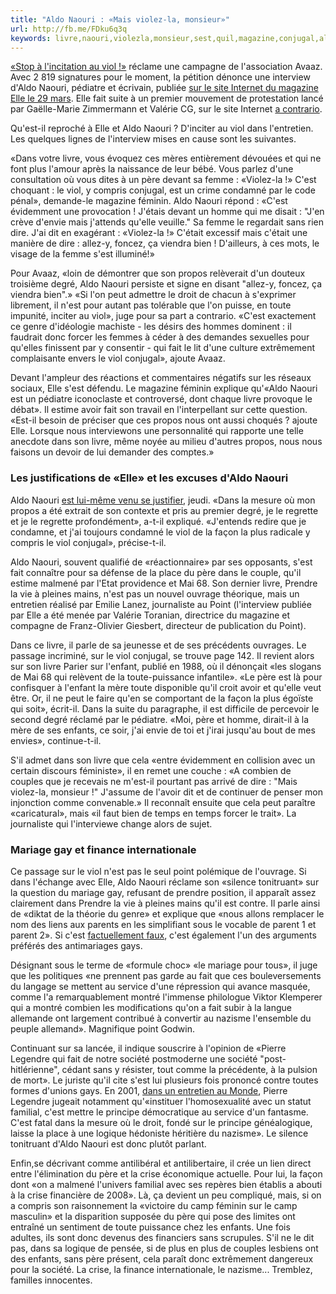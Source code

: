 ```yaml
---
title: "Aldo Naouri : «Mais violez-la, monsieur»"
url: http://fb.me/FDku6q3q
keywords: livre,naouri,violezla,monsieur,sest,quil,magazine,conjugal,aldo,père,viol,propos,cest
---
```

[«Stop à l'incitation au viol !»](http://www.avaaz.org/fr/petition/STOP_a_lincitation_au_viol/?pv=22) réclame une campagne de l'association Avaaz. Avec 2 819 signatures pour le moment, la pétition dénonce une interview d'Aldo Naouri, pédiatre et écrivain, publiée [sur le site Internet du magazine Elle le 29 mars](http://www.elle.fr/Societe/Les-enquetes/Aldo-Naouri-Nous-sommes-tous-des-parents-tordus-2412560). Elle fait suite à un premier mouvement de protestation lancé par Gaëlle-Marie Zimmermann et Valérie CG, sur le site Internet [a contrario](http://www.acontrario.net/2013/04/14/aldo-naouri-viol-magazine-elle/).

Qu'est-il reproché à Elle et Aldo Naouri ? D'inciter au viol dans l'entretien. Les quelques lignes de l'interview mises en cause sont les suivantes.

«Dans votre livre, vous évoquez ces mères entièrement dévouées et qui ne font plus l'amour après la naissance de leur bébé. Vous parlez d'une consultation où vous dites à un père devant sa femme : «Violez-la !» C'est choquant : le viol, y compris conjugal, est un crime condamné par le code pénal», demande-le magazine féminin. Aldo Naouri répond : «C'est évidemment une provocation ! J'étais devant un homme qui me disait : \"J'en crève d'envie mais j'attends qu'elle veuille.\" Sa femme le regardait sans rien dire. J'ai dit en exagérant : «Violez-la !» C'était excessif mais c'était une manière de dire : allez-y, foncez, ça viendra bien ! D'ailleurs, à ces mots, le visage de la femme s'est illuminé!»

Pour Avaaz, «loin de démontrer que son propos relèverait d'un douteux troisième degré, Aldo Naouri persiste et signe en disant \"allez-y, foncez, ça viendra bien\".» «Si l'on peut admettre le droit de chacun à s'exprimer librement, il n'est pour autant pas tolérable que l'on puisse, en toute impunité, inciter au viol», juge pour sa part a contrario. «C'est exactement ce genre d'idéologie machiste - les désirs des hommes dominent : il faudrait donc forcer les femmes à céder à des demandes sexuelles pour qu'elles finissent par y consentir - qui fait le lit d'une culture extrêmement complaisante envers le viol conjugal», ajoute Avaaz.

Devant l'ampleur des réactions et commentaires négatifs sur les réseaux sociaux, Elle s'est défendu. Le magazine féminin explique qu\'«Aldo Naouri est un pédiatre iconoclaste et controversé, dont chaque livre provoque le débat». Il estime avoir fait son travail en l'interpellant sur cette question. «Est-il besoin de préciser que ces propos nous ont aussi choqués ? ajoute Elle. Lorsque nous interviewons une personnalité qui rapporte une telle anecdote dans son livre, même noyée au milieu d'autres propos, nous nous faisons un devoir de lui demander des comptes.»

### Les justifications de «Elle» et les excuses d\'Aldo Naouri

Aldo Naouri [est lui-même venu se justifier](http://www.elle.fr/Societe/Interviews/Violez-la-Aldo-Naouri-repond-a-la-polemique-dans-ELLE-2426174), jeudi. «Dans la mesure où mon propos a été extrait de son contexte et pris au premier degré, je le regrette et je le regrette profondément», a-t-il expliqué. «J'entends redire que je condamne, et j'ai toujours condamné le viol de la façon la plus radicale y compris le viol conjugal», précise-t-il.

Aldo Naouri, souvent qualifié de «réactionnaire» par ses opposants, s'est fait connaître pour sa défense de la place du père dans le couple, qu'il estime malmené par l'Etat providence et Mai 68. Son dernier livre, Prendre la vie à pleines mains, n'est pas un nouvel ouvrage théorique, mais un entretien réalisé par Emilie Lanez, journaliste au Point (l'interview publiée par Elle a été menée par Valérie Toranian, directrice du magazine et compagne de Franz-Olivier Giesbert, directeur de publication du Point).

Dans ce livre, il parle de sa jeunesse et de ses précédents ouvrages. Le passage incriminé, sur le viol conjugal, se trouve page 142. Il revient alors sur son livre Parier sur l'enfant, publié en 1988, où il dénonçait «les slogans de Mai 68 qui relèvent de la toute-puissance infantile». «Le père est là pour confisquer à l'enfant la mère toute disponible qu'il croit avoir et qu'elle veut être. Or, il ne peut le faire qu'en se comportant de la façon la plus égoïste qui soit», écrit-il. Dans la suite du paragraphe, il est difficile de percevoir le second degré réclamé par le pédiatre. «Moi, père et homme, dirait-il à la mère de ses enfants, ce soir, j'ai envie de toi et j'irai jusqu'au bout de mes envies», continue-t-il.

S'il admet dans son livre que cela «entre évidemment en collision avec un certain discours féministe», il en remet une couche : «A combien de couples que je recevais ne m'est-il pourtant pas arrivé de dire : \"Mais violez-la, monsieur !\" J'assume de l'avoir dit et de continuer de penser mon injonction comme convenable.» Il reconnaît ensuite que cela peut paraître «caricatural», mais «il faut bien de temps en temps forcer le trait». La journaliste qui l'interviewe change alors de sujet. 

### Mariage gay et finance internationale

Ce passage sur le viol n'est pas le seul point polémique de l'ouvrage. Si dans l'échange avec Elle, Aldo Naouri réclame son «silence tonitruant» sur la question du mariage gay, refusant de prendre position, il apparaît assez clairement dans Prendre la vie à pleines mains qu'il est contre. Il parle ainsi de «diktat de la théorie du genre» et explique que «nous allons remplacer le nom des liens aux parents en les simplifiant sous le vocable de parent 1 et parent 2». Si c'est [factuellement faux](http://decodeurs.blog.lemonde.fr/2013/01/14/pere-et-mere-code-civil-referendum-les-contre-verites-sur-le-mariage-gay/), c'est également l'un des arguments préférés des antimariages gays.

Désignant sous le terme de «formule choc» «le mariage pour tous», il juge que les politiques «ne prennent pas garde au fait que ces bouleversements du langage se mettent au service d'une répression qui avance masquée, comme l'a remarquablement montré l'immense philologue Viktor Klemperer qui a montré combien les modifications qu'on a fait subir à la langue allemande ont largement contribué à convertir au nazisme l'ensemble du peuple allemand». Magnifique point Godwin.

Continuant sur sa lancée, il indique souscrire à l'opinion de «Pierre Legendre qui fait de notre société postmoderne une société \"post-hitlérienne\", cédant sans y résister, tout comme la précédente, à la pulsion de mort». Le juriste qu'il cite s'est lui plusieurs fois prononcé contre toutes formes d'unions gays. En 2001, [dans un entretien au Monde](http://www.vacarme.org/article1640.html#nb1), Pierre Legendre jugeait notamment qu'«instituer l'homosexualité avec un statut familial, c'est mettre le principe démocratique au service d'un fantasme. C'est fatal dans la mesure où le droit, fondé sur le principe généalogique, laisse la place à une logique hédoniste héritière du nazisme». Le silence tonitruant d'Aldo Naouri est donc plutôt parlant.

Enfin,se décrivant comme antilibéral et antilibertaire, il crée un lien direct entre l'élimination du père et la crise économique actuelle. Pour lui, la façon dont «on a malmené l'univers familial avec ses repères bien établis a abouti à la crise financière de 2008». Là, ça devient un peu compliqué, mais, si on a compris son raisonnement la «victoire du camp féminin sur le camp masculin» et la disparition supposée du père qui pose des limites ont entraîné un sentiment de toute puissance chez les enfants. Une fois adultes, ils sont donc devenus des financiers sans scrupules. S'il ne le dit pas, dans sa logique de pensée, si de plus en plus de couples lesbiens ont des enfants, sans père présent, cela paraît donc extrêmement dangereux pour la société. La crise, la finance internationale, le nazisme\... Tremblez, familles innocentes.
